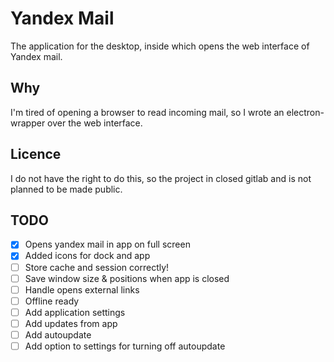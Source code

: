 # Yandex Mail
The application for the desktop, inside which opens the web interface of Yandex mail.

## Why
I'm tired of opening a browser to read incoming mail, so I wrote an electron-wrapper over the web interface.

## Licence
I do not have the right to do this, so the project in closed gitlab and is not planned to be made public.

## TODO
- [x] Opens yandex mail in app on full screen
- [x] Added icons for dock and app
- [ ] Store cache and session correctly!
- [ ] Save window size & positions when app is closed
- [ ] Handle opens external links
- [ ] Offline ready
- [ ] Add application settings
- [ ] Add updates from app
- [ ] Add autoupdate
- [ ] Add option to settings for turning off autoupdate